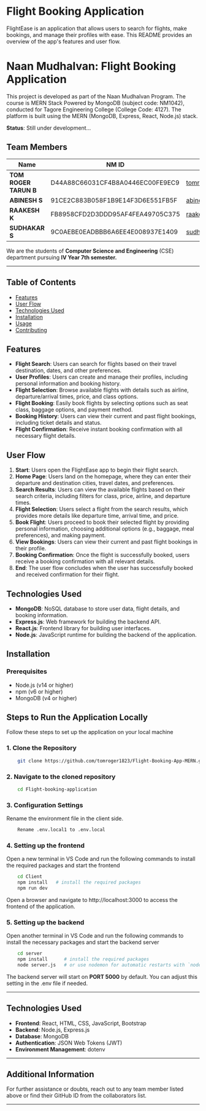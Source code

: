 # Flight Booking Application

FlightEase is an application that allows users to search for flights, make bookings, and manage their profiles with ease. This README provides an overview of the app's features and user flow.

# Naan Mudhalvan: Flight Booking Application

This project is developed as part of the Naan Mudhalvan Program. The course is MERN Stack Powered by MongoDB (subject code: NM1042), conducted for Tagore Engineering College (College Code: 4127). The platform is built using the MERN (MongoDB, Express, React, Node.js) stack.

**Status**: Still under development...

## Team Members

| Name | NM ID | Email Address | AU ID |
|------|-------|---------------|--------|
| **TOM ROGER TARUN B** | D44A88C66031CF4B8A0446EC00FE9EC9 | tomroger1823@gmail.com | AU412721104054 |
| **ABINESH S** | 91CE2C883B058F1B9E14F3D6E551FB5F | abineshabinesh93644@gmail.com | AU412721104002 |
| **RAAKESH K** | FB8958CFD2D3DDD95AF4FEA49705C375 | raakeshraakesh30@gmail.com | AU412721104038 |
| **SUDHAKAR S** | 9C0AEBE0EADBBB6A6EE4E008937E1409 | sudhakarkosu@gmail.com | AU412721104025 |

We are the students of **Computer Science and Engineering** (CSE) department pursuing **IV Year 7th semester.**

---

## Table of Contents

- [Features](#features)
- [User Flow](#user-flow)
- [Technologies Used](#technologies-used)
- [Installation](#installation)
- [Usage](#usage)
- [Contributing](#contributing)

## Features
- **Flight Search**: Users can search for flights based on their travel destination, dates, and other preferences.
- **User Profiles**: Users can create and manage their profiles, including personal information and booking history.
- **Flight Selection**: Browse available flights with details such as airline, departure/arrival times, price, and class options.
- **Flight Booking**: Easily book flights by selecting options such as seat class, baggage options, and payment method.
- **Booking History**: Users can view their current and past flight bookings, including ticket details and status.
- **Flight Confirmation**: Receive instant booking confirmation with all necessary flight details.

## User Flow

1. **Start**: Users open the FlightEase app to begin their flight search.
2. **Home Page**: Users land on the homepage, where they can enter their departure and destination cities, travel dates, and preferences.
3. **Search Results**: Users can view the available flights based on their search criteria, including filters for class, price, airline, and departure times.
4. **Flight Selection**: Users select a flight from the search results, which provides more details like departure time, arrival time, and price.
5. **Book Flight**: Users proceed to book their selected flight by providing personal information, choosing additional options (e.g., baggage, meal preferences), and making payment.
6. **View Bookings**: Users can view their current and past flight bookings in their profile.
7. **Booking Confirmation**: Once the flight is successfully booked, users receive a booking confirmation with all relevant details.
8. **End**: The user flow concludes when the user has successfully booked and received confirmation for their flight.

## Technologies Used

- **MongoDB**: NoSQL database to store user data, flight details, and booking information.
- **Express.js**: Web framework for building the backend API.
- **React.js**: Frontend library for building user interfaces.
- **Node.js**: JavaScript runtime for building the backend of the application.

## Installation

### Prerequisites

- Node.js (v14 or higher)
- npm (v6 or higher)
- MongoDB (v4 or higher)

## Steps to Run the Application Locally

Follow these steps to set up the application on your local machine

### 1. Clone the Repository

```bash
    git clone https://github.com/tomroger1823/Flight-Booking-App-MERN.git
```

### 2. Navigate to the cloned repository

```bash 
    cd Flight-booking-application
```

### 3. Configuration Settings
Rename the environment file in the client side.
```bash
    Rename .env.local1 to .env.local
```

### 4. Setting up the frontend
Open a new terminal in VS Code and run the following commands to install the required packages and start the frontend

```bash
    cd Client
    npm install   # install the required packages
    npm run dev
```
Open a browser and navigate to http://localhost:3000 to access the frontend of the application.

### 5. Setting up the backend
Open another terminal in VS Code and run the following commands to install the necessary packages and start the backend server

```bash 
    cd server
    npm install      # install the required packages
    node server.js   # or use nodemon for automatic restarts with `nodemon server.js`
```
The backend server will start on **PORT 5000** by default. You can adjust this setting in the .env file if needed.

---

## Technologies Used

- **Frontend**: React, HTML, CSS, JavaScript, Bootstrap
- **Backend**: Node.js, Express.js
- **Database**: MongoDB
- **Authentication**: JSON Web Tokens (JWT)
- **Environment Management**: dotenv

---

## Additional Information

For further assistance or doubts, reach out to any team member listed above or find their GitHub ID from the collaborators list.

---
